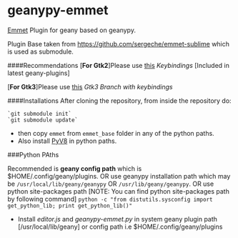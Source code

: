 geanypy-emmet
=============

[Emmet](http://emmet.io/) Plugin for geany based on geanypy.

Plugin Base taken from https://github.com/sergeche/emmet-sublime which is used as submodule.


####Recommendations
[**For Gtk2**]Please use [this](https://github.com/kugel-/geanypy/tree/proxy) *Keybindings* [Included in latest geany-plugins]

[**For Gtk3**]Please use [this](https://github.com/sagarchalise/geanypy/tree/proxy-gtk3) *Gtk3 Branch with keybindings*

####Installations
After  cloning the repository, from inside the repository do:

    `git submodule init`
    `git submodule update`

* then copy `emmet` from `emmet_base` folder  in any of the python paths.
* Also install [PyV8](https://github.com/emmetio/pyv8-binaries) in python paths.

###Python PAths

Recommended is **geany config path** which is $HOME/.config/geany/plugins.
OR use geanypy installation path which may be `/usr/local/lib/geany/geanypy` OR `/usr/lib/geany/geanypy`.
OR use python site-packages path
[NOTE: You can find python site-packages path by following command]
    `python -c "from distutils.sysconfig import get_python_lib; print get_python_lib()"`


* Install *editor.js* and *geanypy-emmet.py* in system geany plugin path [/usr/local/lib/geany] or config path  i.e $HOME/.config/geany/plugins
